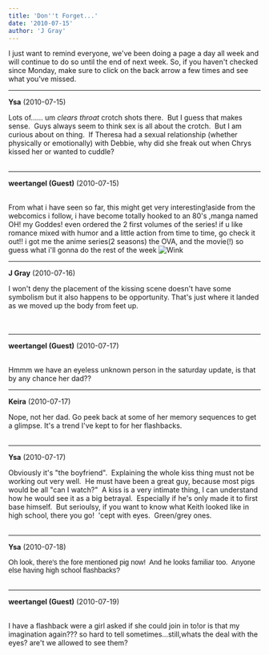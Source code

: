 ```yaml
---
title: 'Don''t Forget...'
date: '2010-07-15'
author: 'J Gray'
---
```


I just want to remind everyone, we've been doing a page a day all week and will continue to do so until the end of next week. So, if you haven't checked since Monday, make sure to click on the back arrow a few times and see what you've missed.<br>

---
**Ysa** (2010-07-15)

Lots of...... um *clears throat* crotch shots there.&nbsp; But I guess that makes sense.&nbsp; Guys always seem to think sex is all about the crotch.&nbsp; But I am curious about on thing.&nbsp; If Theresa had a sexual relationship (whether physically or emotionally) with Debbie, why did she freak out when Chrys kissed her or wanted to cuddle?<br><br>

---
**weertangel (Guest)** (2010-07-15)

<br>From what i have seen so far, this might get very interesting!aside from the webcomics i follow, i have become totally hooked to an 80's ,manga named OH! my Goddes! even ordered the 2 first volumes of the series! if u like romance mixed with humor and a little action from time to time, go check it out!! i got me the anime series(2 seasons) the OVA, and the movie(!) so guess what i'll gonna do the rest of the week <img src="//smilies/wink1.gif" alt="Wink" border="0">

---
**J Gray** (2010-07-16)

I won't deny the placement of the kissing scene doesn't have some symbolism but it also happens to be opportunity. That's just where it landed as we moved up the body from feet up.<br><br><br>

---
**weertangel (Guest)** (2010-07-17)

<br> Hmmm we have an eyeless unknown person in the saturday update, is that by any chance her dad??

---
**Keira** (2010-07-17)

Nope, not her dad. Go peek back at some of her memory sequences to get a glimpse. It's a trend I've kept to for her flashbacks.<br><br>

---
**Ysa** (2010-07-17)

Obviously it's "the boyfriend".&nbsp; Explaining the whole kiss thing must not be working out very well.&nbsp; He must have been a great guy, because most pigs would be all "can I watch?"&nbsp;&nbsp;A kiss is a very intimate thing, I can understand how he would see it as a big betrayal.&nbsp; Especially if he's only made it to first base himself.&nbsp; But serioulsy, if you want to know what Keith looked like in high school, there you go!&nbsp; 'cept with eyes.&nbsp; Green/grey ones.&nbsp;<br><br>

---
**Ysa** (2010-07-18)

<span style="FONT-FAMILY: 'Arial','sans-serif'">Oh look, there's the fore mentioned pig now!<span style="mso-spacerun: yes">&nbsp; </span>And he looks familiar too.<span style="mso-spacerun: yes">&nbsp; </span>Anyone else having high school flashbacks?</span><br><br>

---
**weertangel (Guest)** (2010-07-19)

<br>I have a flashback were a girl asked if she could join in to!or is that my imagination again??? so hard to tell sometimes...still,whats the deal with the eyes? are't we allowed to see them?

